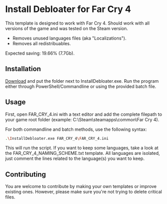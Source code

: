 # Install Debloater for Far Cry 4

This template is designed to work with Far Cry 4. Should work with all versions of the game and was tested on the Steam version. 
- Removes unused languages files (aka "Localizations").
- Removes all redistribuables.

Expected saving: 19.66% (7.7Gb).

## Installation

[Download](https://github.com/neatodev/InstallDebloater/blob/main/templates/FAR_CRY_4/FAR_CRY_4.zip) and put the folder next to InstallDebloater.exe. Run the program either through PowerShell/Commandline or using the provided batch file.

## Usage

First, open FAR_CRY_4.ini with a text editor and add the complete filepath to your game root folder (example: C:\Steam\steamapps\common\Far Cry 4).

For both commandline and batch methods, use the following syntax:

```bash
.\InstallDebloater.exe FAR_CRY_4\FAR_CRY_4.ini
```
This will run the script.
If you want to keep some languages, take a look at the FAR_CRY_4_NAMING_SCHEME.txt template. All languages are isolated, just comment the lines related to the language(s) you want to keep. 

## Contributing
You are welcome to contribute by making your own templates or improve existing ones. However, please make sure you're not trying to delete critical files. 